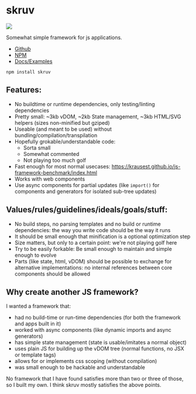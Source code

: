 # skruv

<img src="https://skruv.io/icon.svg">

Somewhat simple framework for js applications.

* [Github](https://github.com/skruv/skruv)
* [NPM](https://npmjs.com/skruv)
* [Docs/Examples](https://skruv.io)

`npm install skruv`

## Features:

* No buildtime or runtime dependencies, only testing/linting dependencies
* Pretty small: ~3kb vDOM, ~2kb State management, ~3kb HTML/SVG helpers (sizes non-minified but gziped)
* Useable (and meant to be used) without bundling/compilation/transpilation
* Hopefully grokable/understandable code:
  * Sorta small
  * Somewhat commented
  * Not playing too much golf
* Fast enough for most normal usecases: https://krausest.github.io/js-framework-benchmark/index.html
* Works with web components
* Use async components for partial updates (like `import()` for components and generators for isolated sub-tree updates)

## Values/rules/guidelines/ideals/goals/stuff:

* No build steps, no parsing templates and no build or runtime dependencies: the way you write code should be the way it runs
* It should be small enough that minification is a optional optimization step
* Size matters, but only to a certain point: we're not playing golf here
* Try to be easily forkable: Be small enough to maintain and simple enough to evolve
* Parts (like state, html, vDOM) should be possible to exchange for alternative implementations: no internal references between core components should be allowed

## Why create another JS framework?

I wanted a framework that:

* had no build-time or run-time dependencies (for both the framework and apps built in it)
* worked with async components (like dynamic imports and async generators)
* has simple state management (state is usable/imitates a normal object)
* uses plain JS for building up the vDOM tree (normal functions, no JSX or template tags)
* allows for or implements css scoping (without compilation)
* was small enough to be hackable and understandable

No framework that I have found satisfies more than two or three of those, so I built my own.
I think skruv mostly satisfies the above points.
